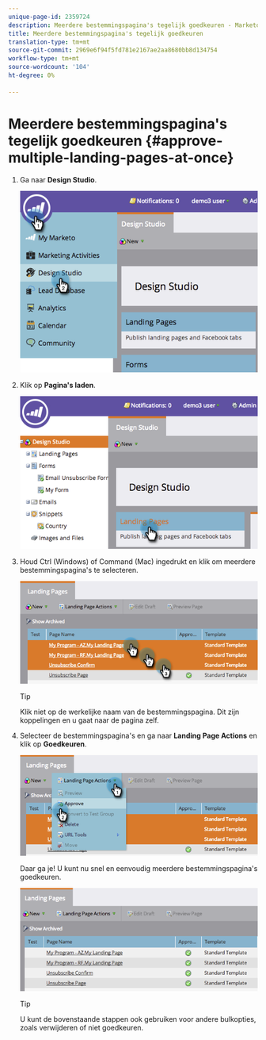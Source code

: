 ```yaml
---
unique-page-id: 2359724
description: Meerdere bestemmingspagina's tegelijk goedkeuren - Marketo Docs - Productdocumentatie
title: Meerdere bestemmingspagina's tegelijk goedkeuren
translation-type: tm+mt
source-git-commit: 2969e6f94f5fd781e2167ae2aa8680bb8d134754
workflow-type: tm+mt
source-wordcount: '104'
ht-degree: 0%

---
```



# Meerdere bestemmingspagina&#39;s tegelijk goedkeuren {#approve-multiple-landing-pages-at-once}

1. Ga naar **Design Studio**.

   ![](assets/image2014-9-17-11-3a35-3a5.png)

1. Klik op **Pagina&#39;s laden**.

   ![](assets/image2014-9-17-11-3a35-3a11.png)

1. Houd Ctrl (Windows) of Command (Mac) ingedrukt en klik om meerdere bestemmingspagina&#39;s te selecteren.

   ![](assets/image2014-9-17-11-3a35-3a19.png)

   >[!TIP]
   >
   >Klik niet op de werkelijke naam van de bestemmingspagina. Dit zijn koppelingen en u gaat naar de pagina zelf.

1. Selecteer de bestemmingspagina&#39;s en ga naar **Landing Page Actions** en klik op **Goedkeuren**.

   ![](assets/image2014-9-17-11-3a35-3a27.png)

   Daar ga je! U kunt nu snel en eenvoudig meerdere bestemmingspagina&#39;s goedkeuren.

   ![](assets/image2014-9-17-11-3a35-3a36.png)

   >[!TIP]
   >
   >U kunt de bovenstaande stappen ook gebruiken voor andere bulkopties, zoals verwijderen of niet goedkeuren.

